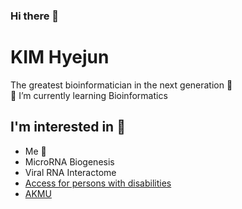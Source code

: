 ### Hi there 👋
# KIM Hyejun
The greatest bioinformatician in the next generation 🐣   
🌱 I’m currently learning Bioinformatics

## I'm interested in :microscope:
+ Me :raising_hand:
+ MicroRNA Biogenesis
+ Viral RNA Interactome
+ [Access for persons with disabilities](https://en.unesco.org/themes/access-persons-disabilities)
+ [AKMU](https://www.youtube.com/watch?v=gMXXVS6Hil4)
<!--
--->

<!--
**hyejun18/hyejun18** is a ✨ _special_ ✨ repository because its `README.md` (this file) appears on your GitHub profile.

Here are some ideas to get you started:

- 🔭 I’m currently working on ...
- 🌱 I’m currently learning ...
- 👯 I’m looking to collaborate on ...
- 🤔 I’m looking for help with ...
- 💬 Ask me about ...
- 📫 How to reach me: ...
- 😄 Pronouns: ...
- ⚡ Fun fact: ...
-->

